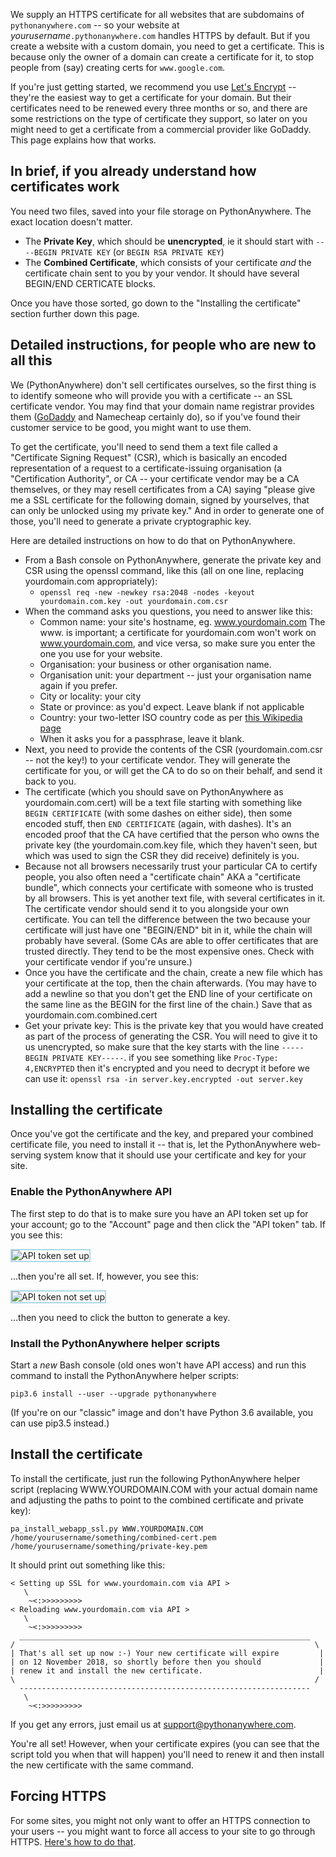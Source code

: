 <!--
.. title: Using SSL on your own domain
.. slug: SSLOwnDomains
.. date: 2015-05-13 14:35:28 UTC+01:00
.. tags:
.. category:
.. link:
.. description:
.. type: text
-->

We supply an HTTPS certificate for all websites that are subdomains of
`pythonanywhere.com` -- so your website at *yourusername*`.pythonanywhere.com`
handles HTTPS by default. But if you create a website with a custom domain, you
need to get a certificate. This is because only the owner of a domain can create
a certificate for it, to stop people from (say) creating certs for
`www.google.com`.

If you're just getting started, we recommend you use
[Let's Encrypt](/pages/LetsEncrypt) -- they're the  easiest way to get a
certificate for your domain.  But their certificates need to be
renewed every three months or so, and there are some restrictions on the type
of certificate they support, so later on you might need to get a certificate
from a commercial provider like GoDaddy.   This page explains how that works.


## In brief, if you already understand how certificates work

You need two files, saved into your file storage on PythonAnywhere.   The
exact location doesn't matter.

  * The **Private Key**, which should be **unencrypted**, ie it should start with `----BEGIN PRIVATE KEY` (or `BEGIN RSA PRIVATE KEY`)
  * The **Combined Certificate**, which consists of your certificate *and* the certificate chain sent to you by your vendor. It should have several BEGIN/END CERTICATE blocks.

Once you have those sorted, go down to the "Installing the certificate" section
further down this page.


## Detailed instructions, for people who are new to all this

We (PythonAnywhere) don't sell certificates ourselves, so the first thing is to
identify someone who will provide you with a certificate -- an SSL certificate
vendor. You may find that your domain name registrar provides them
([GoDaddy](//www.godaddy.com/) and Namecheap certainly do), so if you've found
their customer service to be good, you might want to use them.

To get the certificate, you'll need to send them a text file called a
"Certificate Signing Request" (CSR), which is basically an encoded
representation of a request to a certificate-issuing organisation (a
"Certification Authority", or CA -- your certificate vendor may be a CA
themselves, or they may resell certificates from a CA) saying "please give me a
SSL certificate for the following domain, signed by yourselves, that can only be
unlocked using my private key." And in order to generate one of those, you'll
need to generate a private cryptographic key.

Here are detailed instructions on how to do that on PythonAnywhere.

  * From a Bash console on PythonAnywhere, generate the private key and CSR using the openssl command, like this (all on one line, replacing yourdomain.com appropriately):
    * `openssl req -new -newkey rsa:2048 -nodes -keyout yourdomain.com.key -out yourdomain.com.csr`
  * When the command asks you questions, you need to answer like this:
    * Common name: your site's hostname, eg. www.yourdomain.com The www. is important; a certificate for yourdomain.com won't work on www.yourdomain.com, and vice versa, so make sure you enter the one you use for your website.
    * Organisation: your business or other organisation name.
    * Organisation unit: your department -- just your organisation name again if you prefer.
    * City or locality: your city
    * State or province: as you'd expect. Leave blank if not applicable
    * Country: your two-letter ISO country code as per [this Wikipedia page](//en.wikipedia.org/wiki/ISO_3166-1#Officially_assigned_code_elements)
    * When it asks you for a passphrase, leave it blank.
  * Next, you need to provide the contents of the CSR (yourdomain.com.csr -- not the key!) to your certificate vendor. They will generate the certificate for you, or will get the CA to do so on their behalf, and send it back to you.
  * The certificate (which you should save on PythonAnywhere as yourdomain.com.cert) will be a text file starting with something like `BEGIN CERTIFICATE` (with some dashes on either side), then some encoded stuff, then `END CERTIFICATE` (again, with dashes). It's an encoded proof that the CA have certified that the person who owns the private key (the yourdomain.com.key file, which they haven't seen, but which was used to sign the CSR they did receive) definitely is you.
  * Because not all browsers necessarily trust your particular CA to certify people, you also often need a "certificate chain" AKA a "certificate bundle", which connects your certificate with someone who is trusted by all browsers. This is yet another text file, with several certificates in it. The certificate vendor should send it to you alongside your own certificate. You can tell the difference between the two because your certificate will just have one "BEGIN/END" bit in it, while the chain will probably have several. (Some CAs are able to offer certificates that are trusted directly. They tend to be the most expensive ones. Check with your certificate vendor if you're unsure.)
  * Once you have the certificate and the chain, create a new file which has your certificate at the top, then the chain afterwards. (You may have to add a newline so that you don't get the END line of your certificate on the same line as the BEGIN for the first line of the chain.) Save that as yourdomain.com.combined.cert
  * Get your private key: This is the private key that you would have created as part of the process of generating the CSR. You will need to give it to us unencrypted, so make sure that the key starts with the line `-----BEGIN PRIVATE KEY-----`. if you see something like `Proc-Type: 4,ENCRYPTED` then it's encrypted and you need to decrypt it before we can use it: `openssl rsa -in server.key.encrypted -out server.key`


## Installing the certificate

Once you've got the certificate and the key, and prepared your combined
certificate file, you need to install it -- that is, let the PythonAnywhere
web-serving system know that it should use your certificate and key for your
site.

### Enable the PythonAnywhere API

The first step to do that is to make sure you have an API token set up for your
account; go to the "Account" page and then click the "API token" tab. If you see
this:

<img alt="API token set up" src="/api-token-set-up.png" style="border: 2px solid lightblue; max-width: 70%;">

...then you're all set. If, however, you see this:

<img alt="API token not set up" src="/api-token-needs-generation.png" style="border: 2px solid lightblue; max-width: 70%;">

...then you need to click the button to generate a key.


### Install the PythonAnywhere helper scripts

Start a *new* Bash console (old ones won't have API access) and run this command
to install the PythonAnywhere helper scripts:

    pip3.6 install --user --upgrade pythonanywhere

(If you're on our "classic" image and don't have Python 3.6 available, you can use pip3.5 instead.)

## Install the certificate

To install the certificate, just run the following PythonAnywhere helper script (replacing WWW.YOURDOMAIN.COM
with your actual domain name and adjusting the paths to point to the combined
certificate and private key):

    pa_install_webapp_ssl.py WWW.YOURDOMAIN.COM /home/yourusername/something/combined-cert.pem /home/yourusername/something/private-key.pem

It should print out something like this:

    < Setting up SSL for www.yourdomain.com via API >
       \
        ~<:>>>>>>>>>
    < Reloading www.yourdomain.com via API >
       \
        ~<:>>>>>>>>>
      _________________________________________________________________
    /                                                                   \
    | That's all set up now :-) Your new certificate will expire         |
    | on 12 November 2018, so shortly before then you should             |
    | renew it and install the new certificate.                          |
    \                                                                   /
      -----------------------------------------------------------------
       \
        ~<:>>>>>>>>>

If you get any errors, just email us at [support@pythonanywhere.com](mailto:support@pythonanywhere.com).

You're all set!  However, when your certificate expires (you can see that
the script told you when that will happen) you'll need to renew it and
then install the new certificate with the same command.


## Forcing HTTPS


For some sites, you might not only want to offer an HTTPS connection to your
users -- you might want to force all access to your site to go through HTTPS.
[Here's how to do that](/pages/ForcingHTTPS).
